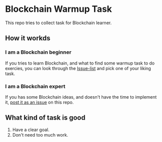 # Blockchain Warmup Task

This repo tries to collect task for Blockchain learner.



## How it workds

### I am a Blockchain beginner

If you tries to learn Blockchain, and what to find some warmup task to do exercies,  you can look through the [Issue-list](https://github.com/bftfio/blockchain-warmup-task/issues) and pick one of your liking task.



### I am a Blockchain expert

If you has some Blockchain ideas, and doesn't have the time to implement it, [post it as an issue](https://github.com/bftfio/blockchain-warmup-task/issues/new) on this repo.



## What kind of task is good

1. Have a clear goal. 
2. Don't need too much work.


